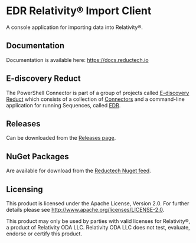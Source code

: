 # EDR Relativity® Import Client

A console application for importing data into Relativity®.

## Documentation

Documentation is available here: https://docs.reductech.io

## E-discovery Reduct

The PowerShell Connector is part of a group of projects called
[E-discovery Reduct](https://gitlab.com/reductech/edr)
which consists of a collection of [Connectors](https://gitlab.com/reductech/edr/connectors)
and a command-line application for running Sequences, called
[EDR](https://gitlab.com/reductech/edr/edr/-/releases).

## Releases

Can be downloaded from the [Releases page](https://gitlab.com/reductech/edr/connectors/entityimportclient/-/releases).

## NuGet Packages

Are available for download from the [Reductech Nuget feed](https://gitlab.com/reductech/nuget/-/packages).

## Licensing

This product is licensed under the Apache License, Version 2.0.
For further details please see http://www.apache.org/licenses/LICENSE-2.0.

This product may only be used by parties with valid licenses for Relativity®, a product of Relativity ODA LLC.
Relativity ODA LLC does not test, evaluate, endorse or certify this product.

